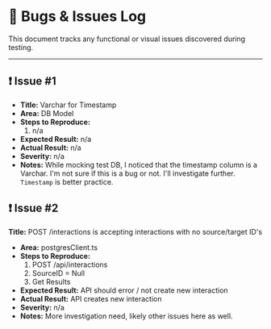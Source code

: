 # 🐞 Bugs & Issues Log

This document tracks any functional or visual issues discovered during testing.

---

## ❗ Issue #1
- **Title:** Varchar for Timestamp
- **Area:** DB Model
- **Steps to Reproduce:**
  1. n/a
- **Expected Result:** n/a
- **Actual Result:** n/a
- **Severity:** n/a
- **Notes:** While mocking test DB, I noticed that the timestamp column is a Varchar. I'm not sure if this is a bug or not. I'll investigate further. `Timestamp` is better practice.

## ❗ Issue #2
 **Title:** POST /interactions is accepting interactions with no source/target ID's
- **Area:** postgresClient.ts
- **Steps to Reproduce:**
  1. POST /api/interactions
  2. SourceID = Null
  3. Get Results
- **Expected Result:** API should error / not create new interaction
- **Actual Result:** API creates new interaction
- **Severity:** n/a
- **Notes:** More investigation need, likely other issues here as well.